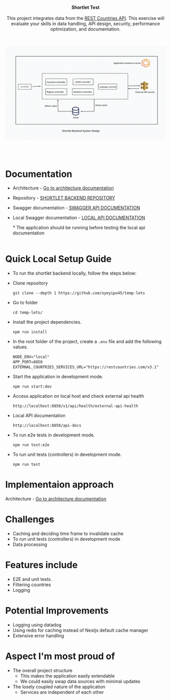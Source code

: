 <p align="center"><b>Shortlet Test</b> <br><br> This project integrates data from the <a href="https://restcountries.com/">REST Countries API</a>. This exercise will evaluate your skills in data handling, API design, security, performance optimization, and documentation. 
</p>

<br>

<p align="center">
    <img src="./docs/arch.png" alt="Shortlet-test Backend System Design" />
</p>


<br><br>

# Documentation
  * Architecture - [Go to architecture documentation](./docs/architecture.md)

  * <p>Repository - <a target="_blank" href="https://github.com/oyeyipo45/temp-lets">SHORTLET BACKEND REPOSITORY </a></p>
  * <p>Swagger documentation - <a target="_blank" href="https://shortlet-backend.vercel.app/api-docs">SWAGGER API DOCUMENTATION </a></p>
  * <p>Local Swagger documentation - <a target="_blank" href="http://localhost:8850/api-docs">LOCAL API DOCUMENTATION </a></p>
    *  The application should be running before testing the local api documentation <br><br>




# Quick Local Setup Guide
* To run the shortlet backend locally, follow the steps below:

* Clone repository
  ```
  git clone --depth 1 https://github.com/oyeyipo45/temp-lets
  ```

* Go to folder
  ```
  cd temp-lets/
  ```

* Install the project dependencies.
  ```
  npm run install
  ```

* In the root folder of the project, create a `.env` file and add the following values.
  ```
  NODE_ENV="local"
  APP_PORT=8850
  EXTERNAL_COUNTRIES_SERVICES_URL="https://restcountries.com/v3.1"
  ```

* Start the application in development mode.
  ```
  npm run start:dev
  ```

* Access application on local host and check external api health
  ```
  http://localhost:8850/v1/api/health/external-api-health
  ```

* Local API documentation
  ```
  http://localhost:8850/api-docs
  ```

* To run e2e tests in development mode.
  ```
  npm run test:e2e
  ```

* To run unit tests (controllers) in development mode.
  ```
  npm run test
  ```

# Implementaion approach
Architecture - [Go to architecture documentation](./docs/architecture.md)

# Challenges
* Caching and deciding time frame to invalidate cache
* To run unit tests (controllers) in development mode
* Data processing

# Features include
  * E2E and unit tests.
  * Filtering countries
  * Logging

# Potential Improvements
* Logging using datadog
* Using redis for caching instead of Nestjs default cache manager
* Extensive error handling


# Aspect I'm most proud of
* The overall project structure 
   * This makes the application easily extendable
   * We could easily swap data sources with minimal updates 
* The losely coupled nature of the application
   * Services are independent of each other

